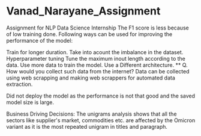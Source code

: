# Vanad_Narayane_Assignment
Assignment for NLP Data Science Internship
The F1 score is less because of low training done. Following ways can be used for improving the performance of the model:

Train for longer duration.
Take into acount the imbalance in the dataset.
Hyperparameter tuning
Tune the maximum inout length according to the data.
Use more data to train the model.
Use a Different architecture. **
Q. How would you collect such data from the internet?
Data can be collected using web scrapping and making web scrappers for automated data extraction.

Did not deploy the model as the performance is not that good and the saved model size is large.

Business Driving Decisions:
The unigrams analysis shows that all the sectors like supplier's market, commodities etc. are affected by the Omicron variant as it is the most repeated unigram  in titles and paragraph. 
